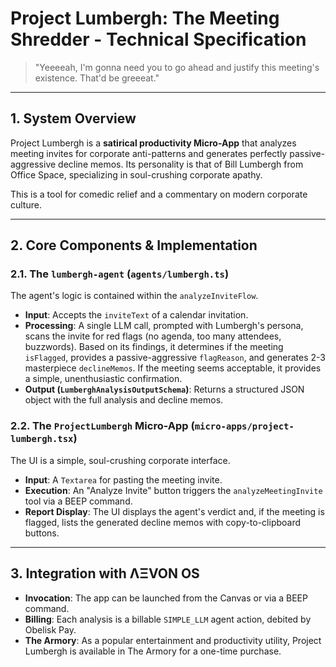 
# Project Lumbergh: The Meeting Shredder - Technical Specification

> "Yeeeeah, I'm gonna need you to go ahead and justify this meeting's existence. That'd be greeeat."

---

## 1. System Overview

Project Lumbergh is a **satirical productivity Micro-App** that analyzes meeting invites for corporate anti-patterns and generates perfectly passive-aggressive decline memos. Its personality is that of Bill Lumbergh from Office Space, specializing in soul-crushing corporate apathy.

This is a tool for comedic relief and a commentary on modern corporate culture.

---

## 2. Core Components & Implementation

### 2.1. The `lumbergh-agent` (`agents/lumbergh.ts`)
The agent's logic is contained within the `analyzeInviteFlow`.
- **Input**: Accepts the `inviteText` of a calendar invitation.
- **Processing**: A single LLM call, prompted with Lumbergh's persona, scans the invite for red flags (no agenda, too many attendees, buzzwords). Based on its findings, it determines if the meeting `isFlagged`, provides a passive-aggressive `flagReason`, and generates 2-3 masterpiece `declineMemos`. If the meeting seems acceptable, it provides a simple, unenthusiastic confirmation.
- **Output (`LumberghAnalysisOutputSchema`)**: Returns a structured JSON object with the full analysis and decline memos.

### 2.2. The `ProjectLumbergh` Micro-App (`micro-apps/project-lumbergh.tsx`)
The UI is a simple, soul-crushing corporate interface.
- **Input**: A `Textarea` for pasting the meeting invite.
- **Execution**: An "Analyze Invite" button triggers the `analyzeMeetingInvite` tool via a BEEP command.
- **Report Display**: The UI displays the agent's verdict and, if the meeting is flagged, lists the generated decline memos with copy-to-clipboard buttons.

---

## 3. Integration with ΛΞVON OS

- **Invocation**: The app can be launched from the Canvas or via a BEEP command.
- **Billing**: Each analysis is a billable `SIMPLE_LLM` agent action, debited by Obelisk Pay.
- **The Armory**: As a popular entertainment and productivity utility, Project Lumbergh is available in The Armory for a one-time purchase.
